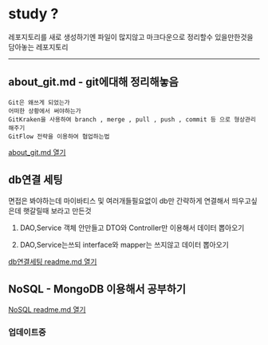 # study ?
  레포지토리를 새로 생성하기엔 파일이 많지않고
  마크다운으로 정리할수 있을만한것을 담아놓는 레포지토리

-----------------------------------

## about_git.md - git에대해 정리해놓음
    Git은 왜쓰게 되었는가
    어떠한 상황에서 써야하는가
    GitKraken을 사용하여 branch , merge , pull , push , commit 등 으로 형상관리 해주기
    GitFlow 전략을 이용하여 협업하는법
[about_git.md 열기](https://github.com/nxx5xxx/study/blob/master/about_git.md)


## db연결 세팅
  면접은 봐야하는데 마이바티스 및 여러개들필요없이
  db만 간략하게 연결해서 띄우고싶은데
  햇갈릴때 보라고 만든것
  1. DAO,Service 객체 안만들고 DTO와 Controller만 이용해서 데이터 뽑아오기

  2. DAO,Service는쓰되 interface와 mapper는 쓰지않고 데이터 뽑아오기
  
[db연결세팅 readme.md 열기](https://github.com/nxx5xxx/study/blob/master/connectDB/readme.md)

## NoSQL - MongoDB 이용해서 공부하기
[NoSQL readme.md 열기](https://github.com/nxx5xxx/study/blob/master/noSQL/readme.md)

### 업데이트중
